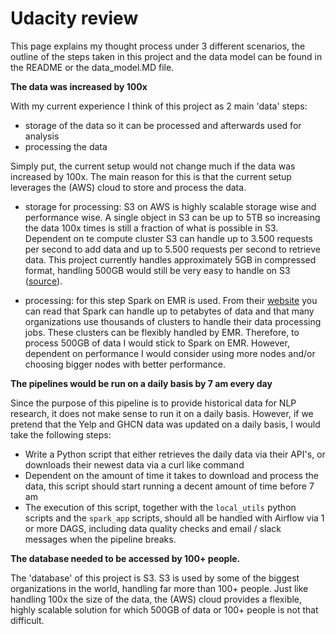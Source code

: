 # Udacity review

This page explains my thought process under 3 different scenarios, the outline of the steps taken in this project and
the data model can be found in the README or the data_model.MD file. 

**The data was increased by 100x**

With my current experience I think of this project as 2 main 'data' steps:

- storage of the data so it can be processed and afterwards used for analysis
- processing the data

Simply put, the current setup would not change much if the data was increased by 100x. The main reason for this is that
the current setup leverages the (AWS) cloud to store and process the data. 

- storage for processing: S3 on AWS is highly scalable storage wise and performance wise. A single object in S3 can be up to 5TB so 
increasing the data 100x times is still a fraction of what is possible in S3. Dependent on te compute cluster S3 can 
handle up to 3.500 requests per second to add data and up to 5.500 requests per second to retrieve data.
This project currently handles approximately 5GB in compressed format, handling 500GB would still be very easy to handle
on S3 ([source][s3]).

- processing: for this step Spark on EMR is used. From their [website][spark] you can read that Spark can handle up to
petabytes of data and that many organizations use thousands of clusters to handle their data processing jobs. These 
clusters can be flexibly handled by EMR. Therefore, to process 500GB of data I would stick to Spark on EMR. However, 
dependent on performance I would consider using more nodes and/or choosing bigger nodes with better performance.

**The pipelines would be run on a daily basis by 7 am every day**

Since the purpose of this pipeline is to provide historical data for NLP research, it does not make sense to run it on
a daily basis. However, if we pretend that the Yelp and GHCN data was updated on a daily basis, I would take the following
steps:

- Write a Python script that either retrieves the daily data via their API's, or downloads their newest data via a curl
like command
- Dependent on the amount of time it takes to download and process the data, this script should start running a decent
amount of time before 7 am
- The execution of this script, together with the `local_utils` python scripts and the `spark_app` scripts, should all 
be handled with Airflow via 1 or more DAGS, including data quality checks and email / slack messages when the pipeline
breaks.

**The database needed to be accessed by 100+ people.**

The 'database' of this project is S3. S3 is used by some of the biggest organizations in the world, handling far more
than 100+ people. Just like handling 100x the size of the data, the (AWS) cloud provides a flexible, highly scalable
solution for which 500GB of data or 100+ people is not that difficult. 


[s3]: https://aws.amazon.com/s3/features/
[spark]: https://spark.apache.org/faq.html
